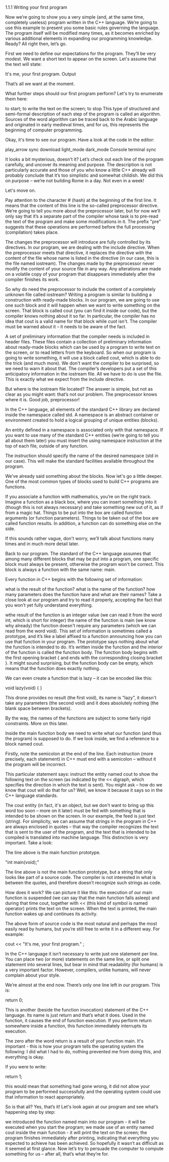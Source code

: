 1.1.1 Writing your first program

Now we’re going to show you a very simple (and, at the same time, completely useless) program written in the C++ language. We’re going to use this example to present you some basic rules governing the language. The program itself will be modified many times, as it becomes enriched by various additional elements in expanding our programming knowledge. Ready? All right then, let’s go.

First we need to define our expectations for the program. They’ll be very modest. We want a short text to appear on the screen. Let's assume that the text will state:


It's me, your first program.
Output

That’s all we want at the moment.

What further steps should our first program perform? Let's try to enumerate them here:

to start;
to write the text on the screen;
to stop
This type of structured and semi-formal description of each step of the program is called an algorithm. Sources of the word algorithm can be traced back to the Arabic language and originated in early medieval times, and for us, this represents the beginning of computer programming.

Okay, it's time to see our program. Have a look at the code in the editor:


play_arrow
sync
download
light_mode
dark_mode
Console 
terminal
sync

It looks a bit mysterious, doesn't it? Let’s check out each line of the program carefully, and uncover its meaning and purpose. The description is not particularly accurate and those of you who know a little C++ already will probably conclude that it’s too simplistic and somewhat childish. We did this on purpose – we’re not building Rome in a day. Not even in a week!

Let's move on.

Pay attention to the character # (hash) at the beginning of the first line. It means that the content of this line is the so-called preprocessor directive. We’re going to tell you more about the preprocessor later, but for now we’ll only say that it’s a separate part of the compiler whose task is to pre-read the text of the program and make some modifications in it. The prefix "pre" suggests that these operations are performed before the full processing (compilation) takes place.

The changes the preprocessor will introduce are fully controlled by its directives. In our program, we are dealing with the include directive. When the preprocessor meets that directive, it replaces the directive with the content of the file whose name is listed in the directive (in our case, this is the file named iostream). The changes made by the preprocessor never modify the content of your source file in any way. Any alterations are made on a volatile copy of your program that disappears immediately after the compiler finishes its work.

So why do need the preprocessor to include the content of a completely unknown file called iostream? Writing a program is similar to building a construction with ready-made blocks. In our program, we are going to use one such block and it will happen when we want to write something on the screen. That block is called cout (you can find it inside our code), but the compiler knows nothing about it so far. In particular, the compiler has no idea that cout is a valid name for that block while cuot isn't. The compiler must be warned about it – it needs to be aware of the fact.

A set of preliminary information that the compiler needs is included in header files. These files contain a collection of preliminary information about ready-made blocks which can be used by a program to write text on the screen, or to read letters from the keyboard. So when our program is going to write something, it will use a block called cout, which is able to do the trick (and much more). We don't want the compiler to be surprised, so we need to warn it about that. The compiler’s developers put a set of this anticipatory information in the iostream file. All we have to do is use the file. This is exactly what we expect from the include directive.

But where is the iostream file located? The answer is simple, but not as clear as you might want: that’s not our problem. The preprocessor knows where it is. Good job, preprocessor!

In the C++ language, all elements of the standard C++ library are declared inside the namespace called std. A namespace is an abstract container or environment created to hold a logical grouping of unique entities (blocks).

An entity defined in a namespace is associated only with that namespace. If you want to use many of the standard C++ entities (we’re going to tell you all about them later) you must insert the using namespace instruction at the top of each file, outside of any function.

The instruction should specify the name of the desired namespace (std in our case). This will make the standard facilities available throughout the program.

We’ve already said something about the blocks. Now let's go a little deeper. One of the most common types of blocks used to build C++ programs are functions.

If you associate a function with mathematics, you’re on the right track. Imagine a function as a black box, where you can insert something into it (though this is not always necessary) and take something new out of it, as if from a magic hat. Things to be put into the box are called function arguments (or function parameters). Things to be taken out of the box are called function results. In addition, a function can do something else on the side.

If this sounds rather vague, don't worry, we’ll talk about functions many times and in much more detail later.

Back to our program. The standard of the C++ language assumes that among many different blocks that may be put into a program, one specific block must always be present, otherwise the program won't be correct. This block is always a function with the same name: main.

Every function in C++ begins with the following set of information:

what is the result of the function?
what is the name of the function?
how many parameters does the function have and what are their names?
Take a close look at our program and try to read it properly, accepting the fact that you won’t yet fully understand everything.

wthe result of the function is an integer value (we can read it from the word int, which is short for integer)
the name of the function is main (we know why already)
the function doesn't require any parameters (which we can read from the word void).
This set of information is sometimes called a prototype, and it’s like a label affixed to a function announcing how you can use that function in your program. The prototype says nothing about what the function is intended to do. It’s written inside the function and the interior of the function is called the function body. The function body begins with the first opening bracket { and ends with the corresponding closing bracket }. It might sound surprising, but the function body can be empty, which means that the function does exactly nothing.

We can even create a function that is lazy – it can be encoded like this:



void lazy(void) { }

This drone provides no result (the first void), its name is "lazy", it doesn't take any parameters (the second void) and it does absolutely nothing (the blank space between brackets).

By the way, the names of the functions are subject to some fairly rigid constraints. More on this later.

Inside the main function body we need to write what our function (and thus the program) is supposed to do. If we look inside, we find a reference to a block named cout.

Firstly, note the semicolon at the end of the line. Each instruction (more precisely, each statement) in C++ must end with a semicolon – without it the program will be incorrect.

This particular statement says: instruct the entity named cout to show the following text on the screen (as indicated by the << digraph, which specifies the direction in which the text is sent). You might ask – how do we know that cout will do that for us? Well, we know it because it says so in the C++ language standards.

The cout entity (in fact, it's an object, but we don't want to bring up this word too soon – more on it later) must be fed with something that is intended to be shown on the screen. In our example, the feed is just text (string). For simplicity, we can assume that strings in the program in C++ are always enclosed in quotes – that way the compiler recognizes the text that is sent to the user of the program, and the text that is intended to be compiled is translated into machine language. This distinction is very important. Take a look:




The line above is the main function prototype.




"int main(void);"

The line above is not the main function prototype, but a string that only looks like part of a source code. The compiler is not interested in what is between the quotes, and therefore doesn’t recognize such strings as code.

How does it work? We can picture it like this: the execution of our main function is suspended (we can say that the main function falls asleep) and during that time cout, together with << (this kind of symbol is named operator) prints the text on the screen. When the text is printed, the main function wakes up and continues its activity.

The above form of source code is the most natural and perhaps the most easily read by humans, but you’re still free to write it in a different way. For example:



cout
<<
"It's me, your first program."
;

In the C++ language it isn’t necessary to write just one statement per line. You can place two (or more) statements on the same line, or split one statement into several lines, but bear in mind that readability (for humans) is a very important factor. However, compilers, unlike humans, will never complain about your style.

We’re almost at the end now. There’s only one line left in our program. This is:



return 0;

This is another (beside the function invocation) statement of the C++ language. Its name is just return and that’s what it does. Used in the function, it causes the end of function execution. If you perform return somewhere inside a function, this function immediately interrupts its execution.

The zero after the word return is a result of your function main. It's important - this is how your program tells the operating system the following: I did what I had to do, nothing prevented me from doing this, and everything is okay.

If you were to write:



return 1;

this would mean that something had gone wrong, it did not allow your program to be performed successfully and the operating system could use that information to react appropriately.

So is that all? Yes, that’s it! Let's look again at our program and see what’s happening step by step:

we introduced the function named main into our program - it will be executed when you start the program;
we made use of an entity named cout inside the main function - it will print the text on the screen;
the program finishes immediately after printing, indicating that everything you expected to achieve has been achieved.
So hopefully it wasn’t as difficult as it seemed at first glance. Now let’s try to persuade the computer to compute something for us – after all, that’s what they’re for.